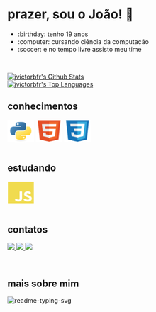 # prazer, sou o João! :call_me_hand:

<ul>
<li> :birthday: tenho 19 anos</li>
<li> :computer: cursando ciência da computação</li>
<li> :soccer: e no tempo livre assisto meu time</li>
</ul>

<br>

<p>
  <a href="https://github.com/jvictorbfr/github-readme-stats"><img alt="jvictorbfr's Github Stats" src="https://github-readme-stats.vercel.app/api/?username=jvictorbfr&show_icons=true&count_private=true&theme=react&bg_color=1F222E&title_color=7cebf5&icon_color=2d7de4&show_icons=true&border_color=7cebf5&border_radius=10" height="192px"/></a>
  <br>
  <a href="https://github.com/jvictorbfr/github-readme-stats"><img alt="jvictorbfr's Top Languages" src="https://github-readme-stats.vercel.app/api/top-langs/?username=jvictorbfr&langs_count=8&layout=compact&theme=react&bg_color=1F222E&title_color=7cebf5&icon_color=2d7de4&show_icons=true&border_color=7cebf5&border_radius=10" height="192px"/></a>
</p>

## conhecimentos
<div style="display: inline_block">
  <img align="center" alt="" height="50" width="60" src="https://raw.githubusercontent.com/devicons/devicon/master/icons/python/python-original.svg">
  <img align="center" alt="" height="50" width="60" src="https://raw.githubusercontent.com/devicons/devicon/master/icons/html5/html5-original.svg">
  <img align="center" alt="" height="50" width="60" src="https://raw.githubusercontent.com/devicons/devicon/master/icons/css3/css3-original.svg">
</div>

<br>

## estudando
<div style="display: inline_block">
  <img align="center" alt="" height="50" width="60" src="https://raw.githubusercontent.com/devicons/devicon/master/icons/javascript/javascript-plain.svg">
</div>

<br>

## contatos 
  <p>
    <a href="https://www.linkedin.com/jvfas">
      <img src="https://img.shields.io/badge/linkedin-7cebf5?&style=for-the-badge&logo=linkedin&logoColor=black">
    </a>
    <a href="mailto:joaovictorfas21@gmail.com">
      <img src="https://img.shields.io/badge/-Gmail-%23333?style=for-the-badge&logo=gmail&logoColor=lightblue" target="_blank">
    </a>
    <a href="https://www.instagram.com/jvictor_bfr/" target="_blank">
      <img src="https://img.shields.io/badge/-Instagram-%23E4405F?style=for-the-badge&logo=instagram&logoColor=black" target="_blank">
    </a>
  </p>

<br>

## mais sobre mim
<p>
  <a href="https://github.com/jvictorbfr/Meu-Site"><img align="left" width="45%" height="150px" src="https://github-readme-stats.vercel.app/api/pin/?username=jvictorbfr&repo=Meu-Site&bg_color=1F222E&title_color=7cebf5&icon_color=2d7de4&theme=react&border_color=7cebf5&border_radius=10&show_icons=true" alt="readme-typing-svg"></a>
</p>
